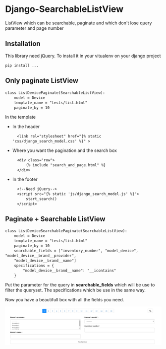 Django-SearchableListView
=========================

ListView which can be searchable, paginate and which don't lose query parameter and page number

Installation
------------

This library need jQuery.
To install it in your vitualenv on your django project

    pip install ...


Only paginate ListView
----------------------

    class ListDevicePaginate(SearchableListView):
        model = Device
        template_name = "tests/list.html"
        paginate_by = 10

In the template

- In the header

        <link rel="stylesheet" href="{% static 'css/django_search_model.css' %}" >

- Where you want the pagination and the search box

        <div class="row">
            {% include "search_and_page.html" %}
        </div>

- In the footer

        <!--Need jQuery-->
        <script src="{% static 'js/django_search_model.js' %}">
            start_search()
        </script> 


Paginate + Searchable ListView
------------------------------

    class ListDeviceSearchablePaginate(SearchableListView):
        model = Device
        template_name = "tests/list.html"
        paginate_by = 10
        searchable_fields = ["inventory_number", "model_device", "model_device__brand__provider",
        "model_device__brand__name"]
        specifications = {
            "model_device__brand__name": "__icontains"
        }

Put the parameter for the query in **searchable_fields** which will be use to filter the queryset. The specifications which be use in the same way.

Now you have a beautifull box with all the fields you need.

![Alt tag](/docs/search_box.png?raw=true "Search box")